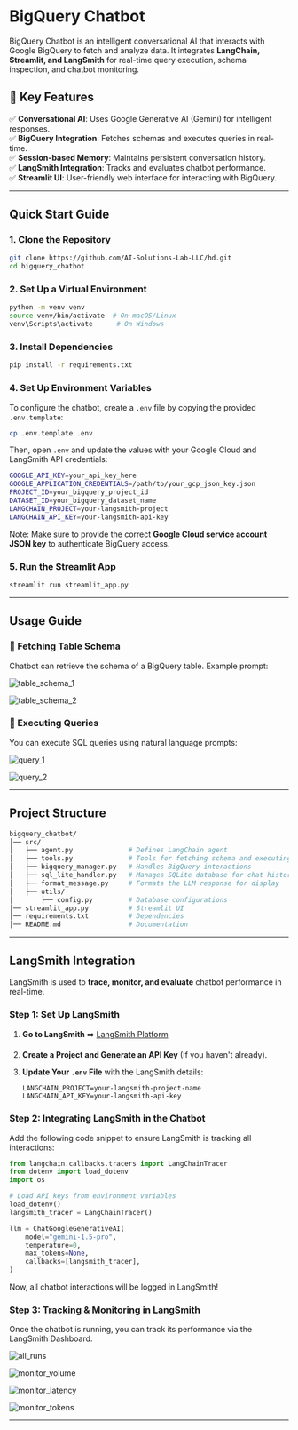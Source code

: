# BigQuery Chatbot

BigQuery Chatbot is an intelligent conversational AI that interacts with Google BigQuery to fetch and analyze data. It integrates **LangChain, Streamlit, and LangSmith** for real-time query execution, schema inspection, and chatbot monitoring.

## 🌟 Key Features

✅ **Conversational AI**: Uses Google Generative AI (Gemini) for intelligent responses.  
✅ **BigQuery Integration**: Fetches schemas and executes queries in real-time.  
✅ **Session-based Memory**: Maintains persistent conversation history.  
✅ **LangSmith Integration**: Tracks and evaluates chatbot performance.  
✅ **Streamlit UI**: User-friendly web interface for interacting with BigQuery.  

---

## Quick Start Guide

### 1. **Clone the Repository**
```bash
git clone https://github.com/AI-Solutions-Lab-LLC/hd.git
cd bigquery_chatbot
```

### 2. **Set Up a Virtual Environment**
```bash
python -m venv venv
source venv/bin/activate  # On macOS/Linux
venv\Scripts\activate      # On Windows
```

### 3. **Install Dependencies**
```bash
pip install -r requirements.txt
```

### 4. **Set Up Environment Variables**
To configure the chatbot, create a `.env` file by copying the provided `.env.template`:
```bash
cp .env.template .env
```

Then, open `.env` and update the values with your Google Cloud and LangSmith API credentials:
```bash
GOOGLE_API_KEY=your_api_key_here
GOOGLE_APPLICATION_CREDENTIALS=/path/to/your_gcp_json_key.json
PROJECT_ID=your_bigquery_project_id
DATASET_ID=your_bigquery_dataset_name
LANGCHAIN_PROJECT=your-langsmith-project
LANGCHAIN_API_KEY=your-langsmith-api-key
```

Note: Make sure to provide the correct **Google Cloud service account JSON key** to authenticate BigQuery access.

### 5. **Run the Streamlit App**
```bash
streamlit run streamlit_app.py
```

---

## Usage Guide

### 🚀 Fetching Table Schema
Chatbot can retrieve the schema of a BigQuery table. Example prompt:

![table_schema_1](data/table_schema_1.png)

![table_schema_2](data/table_schema_2.png)

### 🚀 Executing Queries
You can execute SQL queries using natural language prompts:

![query_1](data/query_1.png)

![query_2](data/query_2.png)

---

##  Project Structure
```bash
bigquery_chatbot/
│── src/
│   ├── agent.py              # Defines LangChain agent
│   ├── tools.py              # Tools for fetching schema and executing queries
│   ├── bigquery_manager.py   # Handles BigQuery interactions
│   ├── sql_lite_handler.py   # Manages SQLite database for chat history
│   ├── format_message.py     # Formats the LLM response for display
│   ├── utils/
│       ├── config.py         # Database configurations
│── streamlit_app.py          # Streamlit UI
│── requirements.txt          # Dependencies
│── README.md                 # Documentation
```

---

##  LangSmith Integration
LangSmith is used to **trace, monitor, and evaluate** chatbot performance in real-time.

### Step 1: Set Up LangSmith
1. **Go to LangSmith** ➡️ [LangSmith Platform](https://smith.langchain.com/)
2. **Create a Project and Generate an API Key** (If you haven't already).
3. **Update Your `.env` File** with the LangSmith details:

    ```env
    LANGCHAIN_PROJECT=your-langsmith-project-name
    LANGCHAIN_API_KEY=your-langsmith-api-key
    ```

### Step 2: Integrating LangSmith in the Chatbot
Add the following code snippet to ensure LangSmith is tracking all interactions:

```python
from langchain.callbacks.tracers import LangChainTracer
from dotenv import load_dotenv
import os

# Load API keys from environment variables
load_dotenv()
langsmith_tracer = LangChainTracer()

llm = ChatGoogleGenerativeAI(
    model="gemini-1.5-pro",
    temperature=0,
    max_tokens=None,
    callbacks=[langsmith_tracer],
)
```

Now, all chatbot interactions will be logged in LangSmith!

### Step 3: Tracking & Monitoring in LangSmith
Once the chatbot is running, you can track its performance via the LangSmith Dashboard.

![all_runs](data/all_runs.png)

![monitor_volume](data/monitor_volume.png)

![monitor_latency](data/monitor_latency.png)

![monitor_tokens](data/monitor_tokens.png)

---